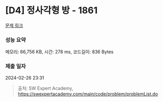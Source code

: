 # [D4] 정사각형 방 - 1861 

[문제 링크](https://swexpertacademy.com/main/code/problem/problemDetail.do?contestProbId=AV5LtJYKDzsDFAXc) 

### 성능 요약

메모리: 66,756 KB, 시간: 278 ms, 코드길이: 836 Bytes

### 제출 일자

2024-02-26 23:31



> 출처: SW Expert Academy, https://swexpertacademy.com/main/code/problem/problemList.do